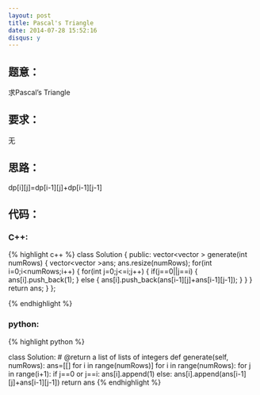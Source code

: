 ```yaml
---
layout: post
title: Pascal's Triangle
date: 2014-07-28 15:52:16
disqus: y
---
```


## 题意：
求Pascal’s Triangle

## 要求：
无

## 思路：
dp[i][j]=dp[i-1][j]+dp[i-1][j-1]

## 代码：

### C++:

{% highlight c++ %}
class Solution {
public:
    vector<vector<int> > generate(int numRows) {
        vector<vector<int> >ans;
        ans.resize(numRows);
        for(int i=0;i<numRows;i++)
        {
            for(int j=0;j<=i;j++)
            {
                if(j==0||j==i)
                {
                    ans[i].push_back(1);
                }
                else
                {
                    ans[i].push_back(ans[i-1][j]+ans[i-1][j-1]);
                }
            }
        }
        return ans;
    }
};


 {% endhighlight %}
### python:

{% highlight python %}

class Solution:
    # @return a list of lists of integers
    def generate(self, numRows):
        ans=[[] for i in range(numRows)]
        for i in range(numRows):
            for j in range(i+1):
                if j==0 or j==i:
                    ans[i].append(1)
                else:
                    ans[i].append(ans[i-1][j]+ans[i-1][j-1])
        return ans
 {% endhighlight %}
